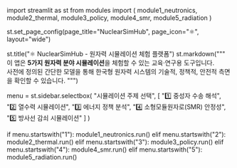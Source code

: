 import streamlit as st
from modules import (
    module1_neutronics,
    module2_thermal,
    module3_policy,
    module4_smr,
    module5_radiation
)

st.set_page_config(page_title="NuclearSimHub", page_icon="⚛", layout="wide")

st.title("⚛ NuclearSimHub - 원자력 시뮬레이션 체험 플랫폼")
st.markdown("""
이 앱은 **5가지 원자력 분야 시뮬레이션**을 체험할 수 있는 교육·연구용 도구입니다.  
사전에 정의된 간단한 모델을 통해 한국형 원자력 시스템의 기술적, 정책적, 안전적 측면을 확인할 수 있습니다.
""")

menu = st.sidebar.selectbox(
    "시뮬레이션 주제 선택",
    [
        "1️⃣ 중성자 수송 해석",
        "2️⃣ 열수력 시뮬레이션",
        "3️⃣ 에너지 정책 분석",
        "4️⃣ 소형모듈원자로(SMR) 안정성",
        "5️⃣ 방사선 감쇠 시뮬레이션"
    ]
)

if menu.startswith("1"):
    module1_neutronics.run()
elif menu.startswith("2"):
    module2_thermal.run()
elif menu.startswith("3"):
    module3_policy.run()
elif menu.startswith("4"):
    module4_smr.run()
elif menu.startswith("5"):
    module5_radiation.run()
